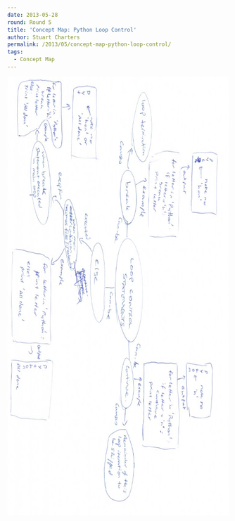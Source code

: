 ```yaml
---
date: 2013-05-28
round: Round 5
title: 'Concept Map: Python Loop Control'
author: Stuart Charters
permalink: /2013/05/concept-map-python-loop-control/
tags:
  - Concept Map
---
```

[<img class="alignnone size-large wp-image-2887" alt="pythonconceptmap" src="/uploads/2013/05/pythonconceptmap-724x1024.jpg" width="707" height="999" />][1]

&nbsp;

 [1]: /uploads/2013/05/pythonconceptmap.jpg
